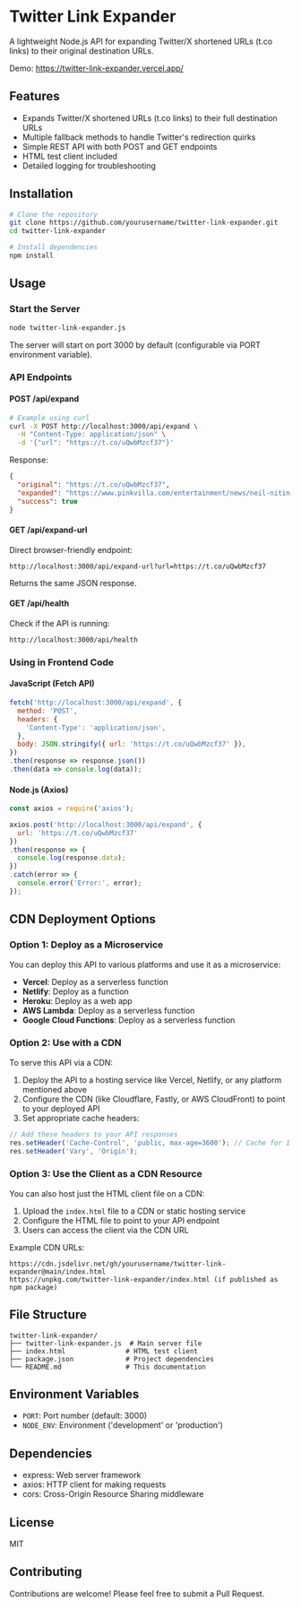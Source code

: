 # Twitter Link Expander

A lightweight Node.js API for expanding Twitter/X shortened URLs (t.co links) to their original destination URLs.

Demo: https://twitter-link-expander.vercel.app/


## Features

- Expands Twitter/X shortened URLs (t.co links) to their full destination URLs
- Multiple fallback methods to handle Twitter's redirection quirks
- Simple REST API with both POST and GET endpoints
- HTML test client included
- Detailed logging for troubleshooting

## Installation

```bash
# Clone the repository
git clone https://github.com/yourusername/twitter-link-expander.git
cd twitter-link-expander

# Install dependencies
npm install
```

## Usage

### Start the Server

```bash
node twitter-link-expander.js
```

The server will start on port 3000 by default (configurable via PORT environment variable).

### API Endpoints

#### POST /api/expand

```bash
# Example using curl
curl -X POST http://localhost:3000/api/expand \
  -H "Content-Type: application/json" \
  -d '{"url": "https://t.co/uQwbMzcf37"}'
```

Response:
```json
{
  "original": "https://t.co/uQwbMzcf37",
  "expanded": "https://www.pinkvilla.com/entertainment/news/neil-nitin-mukesh-admits-he-was-called-angrez-ka-baccha-and-firangi-heres-how-actor-turned-it-all-into-positives-1384940",
  "success": true
}
```

#### GET /api/expand-url

Direct browser-friendly endpoint:
```
http://localhost:3000/api/expand-url?url=https://t.co/uQwbMzcf37
```

Returns the same JSON response.

#### GET /api/health

Check if the API is running:
```
http://localhost:3000/api/health
```

### Using in Frontend Code

#### JavaScript (Fetch API)

```javascript
fetch('http://localhost:3000/api/expand', {
  method: 'POST',
  headers: {
    'Content-Type': 'application/json',
  },
  body: JSON.stringify({ url: 'https://t.co/uQwbMzcf37' }),
})
.then(response => response.json())
.then(data => console.log(data));
```

#### Node.js (Axios)

```javascript
const axios = require('axios');

axios.post('http://localhost:3000/api/expand', {
  url: 'https://t.co/uQwbMzcf37'
})
.then(response => {
  console.log(response.data);
})
.catch(error => {
  console.error('Error:', error);
});
```

## CDN Deployment Options

### Option 1: Deploy as a Microservice

You can deploy this API to various platforms and use it as a microservice:

- **Vercel**: Deploy as a serverless function
- **Netlify**: Deploy as a function
- **Heroku**: Deploy as a web app
- **AWS Lambda**: Deploy as a serverless function
- **Google Cloud Functions**: Deploy as a serverless function

### Option 2: Use with a CDN

To serve this API via a CDN:

1. Deploy the API to a hosting service like Vercel, Netlify, or any platform mentioned above
2. Configure the CDN (like Cloudflare, Fastly, or AWS CloudFront) to point to your deployed API
3. Set appropriate cache headers:

```javascript
// Add these headers to your API responses
res.setHeader('Cache-Control', 'public, max-age=3600'); // Cache for 1 hour
res.setHeader('Vary', 'Origin');
```

### Option 3: Use the Client as a CDN Resource

You can also host just the HTML client file on a CDN:

1. Upload the `index.html` file to a CDN or static hosting service
2. Configure the HTML file to point to your API endpoint
3. Users can access the client via the CDN URL

Example CDN URLs:
```
https://cdn.jsdelivr.net/gh/yourusername/twitter-link-expander@main/index.html
https://unpkg.com/twitter-link-expander/index.html (if published as npm package)
```

## File Structure

```
twitter-link-expander/
├── twitter-link-expander.js  # Main server file
├── index.html               # HTML test client
├── package.json             # Project dependencies
└── README.md                # This documentation
```

## Environment Variables

- `PORT`: Port number (default: 3000)
- `NODE_ENV`: Environment ('development' or 'production')

## Dependencies

- express: Web server framework
- axios: HTTP client for making requests
- cors: Cross-Origin Resource Sharing middleware

## License

MIT

## Contributing

Contributions are welcome! Please feel free to submit a Pull Request.
